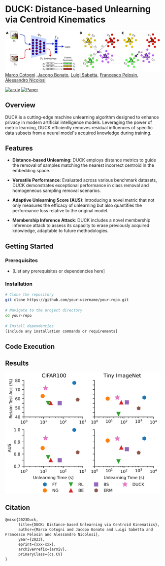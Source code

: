 # DUCK: Distance-based Unlearning via Centroid Kinematics

![Schema](imgs/Schema.png)
[Marco Cotogni](https://scholar.google.com/citations?user=8PUz5lAAAAAJ&hl=it) ,[Jacopo Bonato](https://scholar.google.com/citations?hl=it&user=tC1GFkUAAAAJ), [Luigi Sabetta](), [Francesco Pelosin](https://scholar.google.com/citations?user=XJ9QvI4AAAAJ&hl=it&authuser=1&oi=ao), [Alessandro Nicolosi]() 

[![arxiv](https://img.shields.io/badge/arXiv-red)]() [![Paper](https://img.shields.io/badge/Journal-brightgreen)]()
## Overview

DUCK is a cutting-edge machine unlearning algorithm designed to enhance privacy in modern artificial intelligence models. Leveraging the power of metric learning, DUCK efficiently removes residual influences of specific data subsets from a neural model's acquired knowledge during training.

## Features

- **Distance-based Unlearning**: DUCK employs distance metrics to guide the removal of samples matching the nearest incorrect centroid in the embedding space.

- **Versatile Performance**: Evaluated across various benchmark datasets, DUCK demonstrates exceptional performance in class removal and homogeneous sampling removal scenarios.

- **Adaptive Unlearning Score (AUS)**: Introducing a novel metric that not only measures the efficacy of unlearning but also quantifies the performance loss relative to the original model.

- **Membership Inference Attack**: DUCK includes a novel membership inference attack to assess its capacity to erase previously acquired knowledge, adaptable to future methodologies.

## Getting Started

### Prerequisites

- [List any prerequisites or dependencies here]

### Installation

```bash
# Clone the repository
git clone https://github.com/your-username/your-repo.git

# Navigate to the project directory
cd your-repo

# Install dependencies
[Include any installation commands or requirements]
```

## Code Execution

## Results
![Time](imgs/plot_time.png)
## Citation

```
@misc{2023Duck,
      title={DUCK: Distance-based Unlearning via Centroid Kinematics}, 
      author={Marco Cotogni and Jacopo Bonato and Luigi Sabetta and Francesco Pelosin and Alessandro Nicolosi},
      year={2023},
      eprint={xxx-xxx},
      archivePrefix={arXiv},
      primaryClass={cs.CV}
}
```

